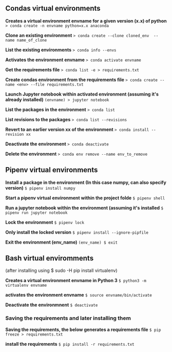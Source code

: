 ## Condas virtual environments

**Creates a virtual environment envname for a given version (x.x) of python**
`> conda create -n envname python=x.x anaconda`

**Clone an existing environment**
`> conda create --clone cloned_env  --name name_of_clone`

**List the existing environments**
`> conda info --envs`

**Activates the environment envname**
`> conda activate envname`

**Get the requirements file**
`> conda list -e > requirements.txt`

**Create condas environment from the requirements file**
`> conda create --name <env> --file requirements.txt`

**Launch Jupyter notebook within activated environment (assuming it's already installed)**
`(envname) > jupyter notebook`

**List the packages in the environment**
`> conda list`

**List revisions to the packages**
`> conda list --revisions`

**Revert to an earlier version xx of the environment**
`> conda install --revision xx`

**Deactivate the environment**
`> conda deactivate`

**Delete the environment**
`> conda env remove --name env_to_remove` 


## Pipenv virtual environments 

**Install a package in the environment (In this case numpy, can also specify version)**
`$ pipenv install numpy`

**Start a pipenv virtual environment within the project folde**
`$ pipenv shell`

**Run a jupyter notebook within the environment (assuming it's installed** 
`$ pipenv run jupyter notebook`

**Lock the environment**
`$ pipenv lock`

**Only install the locked version**
`$ pipenv install --ignore-pipfile`

**Exit the environment (env_name)**
`(env_name) $ exit`


## Bash virtual enviromments
(after installing using $ sudo -H pip install virtualenv)

**Creates a virtual environment envname in Python 3**
`$ python3 -m  virtualenv envname`

**activates the environment envname**
`$ source envname/bin/activate`

**Deactivate the environmnent**
`$ deactivate`

### Saving the requirements and later installing them

**Saving the requirements, the below generates a requirements file**
`$ pip freeze > requirements.txt` 

**install the requirements**
`$ pip install -r requirements.txt`




